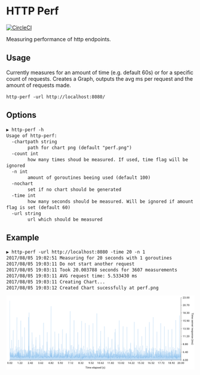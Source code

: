 # HTTP Perf

[![CircleCI](https://circleci.com/gh/sauercrowd/http-perf.svg?style=svg)](https://circleci.com/gh/sauercrowd/http-perf)

Measuring performance of http endpoints.

## Usage

Currently measures for an amount of time (e.g. default 60s) or for a specific count of requests.
Creates a Graph, outputs the avg ms per request and the amount of requests made.

```
http-perf -url http://localhost:8080/
```

## Options
```
▶ http-perf -h
Usage of http-perf:
  -chartpath string
        path for chart png (default "perf.png")
  -count int
        how many times shoud be measured. If used, time flag will be ignored
  -n int
        amount of goroutines beeing used (default 100)
  -nochart
        set if no chart should be generated
  -time int
        how many seconds should be measured. Will be ignored if amount flag is set (default 60)
  -url string
        url which should be measured
```

## Example

```
▶ http-perf -url http://localhost:8080 -time 20 -n 1
2017/08/05 19:02:51 Measuring for 20 seconds with 1 goroutines
2017/08/05 19:03:11 Do not start another request
2017/08/05 19:03:11 Took 20.003788 seconds for 3607 measurements
2017/08/05 19:03:11 AVG request time: 5.533430 ms
2017/08/05 19:03:11 Creating Chart...
2017/08/05 19:03:12 Created Chart sucessfully at perf.png
```

![](./perf_example.png)